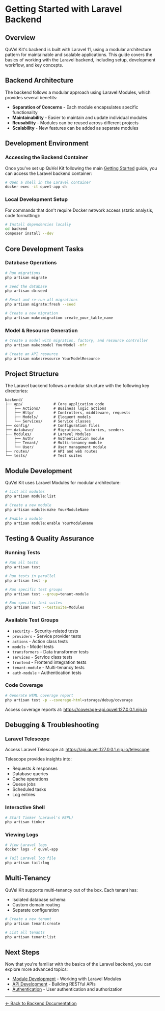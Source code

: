 # Getting Started with Laravel Backend

## Overview

QuVel Kit's backend is built with Laravel 11, using a modular architecture pattern for maintainable and scalable applications. This guide covers the basics of working with the Laravel backend, including setup, development workflow, and key concepts.

## Backend Architecture

The backend follows a modular approach using Laravel Modules, which provides several benefits:

- **Separation of Concerns** - Each module encapsulates specific functionality
- **Maintainability** - Easier to maintain and update individual modules
- **Reusability** - Modules can be reused across different projects
- **Scalability** - New features can be added as separate modules

## Development Environment

### Accessing the Backend Container

Once you've set up QuVel Kit following the main [Getting Started](../getting-started.md) guide, you can access the Laravel backend container:

```bash
# Open a shell in the Laravel container
docker exec -it quvel-app sh
```

### Local Development Setup

For commands that don't require Docker network access (static analysis, code formatting):

```bash
# Install dependencies locally
cd backend
composer install --dev
```

## Core Development Tasks

### Database Operations

```bash
# Run migrations
php artisan migrate

# Seed the database
php artisan db:seed

# Reset and re-run all migrations
php artisan migrate:fresh --seed

# Create a new migration
php artisan make:migration create_your_table_name
```

### Model & Resource Generation

```bash
# Create a model with migration, factory, and resource controller
php artisan make:model YourModel -mfr

# Create an API resource
php artisan make:resource YourModelResource
```

## Project Structure

The Laravel backend follows a modular structure with the following key directories:

```text
backend/
├── app/              # Core application code
│   ├── Actions/      # Business logic actions
│   ├── Http/         # Controllers, middleware, requests
│   ├── Models/       # Eloquent models
│   └── Services/     # Service classes
├── config/           # Configuration files
├── database/         # Migrations, factories, seeders
├── Modules/          # Laravel Modules
│   ├── Auth/         # Authentication module
│   ├── Tenant/       # Multi-tenancy module
│   └── User/         # User management module
├── routes/           # API and web routes
└── tests/            # Test suites
```

## Module Development

QuVel Kit uses Laravel Modules for modular architecture:

```bash
# List all modules
php artisan module:list

# Create a new module
php artisan module:make YourModuleName

# Enable a module
php artisan module:enable YourModuleName
```

## Testing & Quality Assurance

### Running Tests

```bash
# Run all tests
php artisan test

# Run tests in parallel
php artisan test -p

# Run specific test groups
php artisan test --group=tenant-module

# Run specific test suites
php artisan test --testsuite=Modules
```

### Available Test Groups

- `security` - Security-related tests
- `providers` - Service provider tests
- `actions` - Action class tests
- `models` - Model tests
- `transformers` - Data transformer tests
- `services` - Service class tests
- `frontend` - Frontend integration tests
- `tenant-module` - Multi-tenancy tests
- `auth-module` - Authentication tests

### Code Coverage

```bash
# Generate HTML coverage report
php artisan test -p --coverage-html=storage/debug/coverage
```

Access coverage reports at: <https://coverage-api.quvel.127.0.0.1.nip.io>

## Debugging & Troubleshooting

### Laravel Telescope

Access Laravel Telescope at: <https://api.quvel.127.0.0.1.nip.io/telescope>

Telescope provides insights into:

- Requests & responses
- Database queries
- Cache operations
- Queue jobs
- Scheduled tasks
- Log entries

### Interactive Shell

```bash
# Start Tinker (Laravel's REPL)
php artisan tinker
```

### Viewing Logs

```bash
# View Laravel logs
docker logs -f quvel-app

# Tail Laravel log file
php artisan tail:log
```

## Multi-Tenancy

QuVel Kit supports multi-tenancy out of the box. Each tenant has:

- Isolated database schema
- Custom domain routing
- Separate configuration

```bash
# Create a new tenant
php artisan tenant:create

# List all tenants
php artisan tenant:list
```

## Next Steps

Now that you're familiar with the basics of the Laravel backend, you can explore more advanced topics:

- [Module Development](./module-development.md) - Working with Laravel Modules
- [API Development](./api-development.md) - Building RESTful APIs
- [Authentication](./authentication.md) - User authentication and authorization

---

[← Back to Backend Documentation](./README.md)
